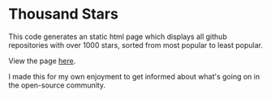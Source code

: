 # Thousand Stars

This code generates an static html page which displays all github repositories with over 1000 stars, sorted from most popular to least popular. 

View the page [here](https://github.com/OlafDev709/ViewReposOver1KStars/).

I made this for my own enjoyment to get informed about what's going on in the open-source community.

